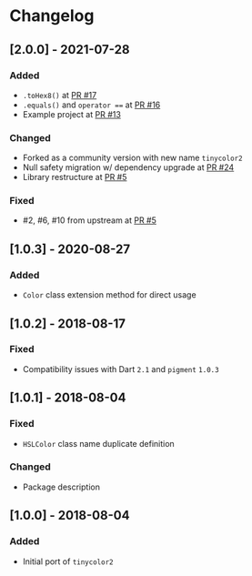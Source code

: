 # Changelog

## [2.0.0] - 2021-07-28

### Added
* `.toHex8()` at [PR #17](https://github.com/TinyCommunity/tinycolor2/pull/17)
* `.equals()` and `operator ==` at [PR #16](https://github.com/TinyCommunity/tinycolor2/pull/16)
* Example project at [PR #13](https://github.com/TinyCommunity/tinycolor2/pull/13)

### Changed
* Forked as a community version with new name `tinycolor2`
* Null safety migration w/ dependency upgrade at [PR #24](https://github.com/TinyCommunity/tinycolor2/pull/24)
* Library restructure at [PR #5](https://github.com/TinyCommunity/tinycolor2/pull/5)

### Fixed
* #2, #6, #10 from upstream at [PR #5](https://github.com/TinyCommunity/tinycolor2/pull/5)

## [1.0.3] - 2020-08-27

### Added
* `Color` class extension method for direct usage

## [1.0.2] - 2018-08-17

### Fixed
* Compatibility issues with Dart `2.1` and `pigment` `1.0.3`

## [1.0.1] - 2018-08-04

### Fixed
* `HSLColor` class name duplicate definition

### Changed
* Package description

## [1.0.0] - 2018-08-04

### Added
* Initial port of `tinycolor2`
